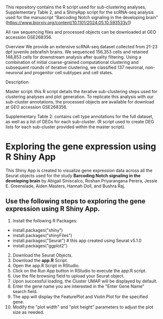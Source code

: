 This repository contains the R script used for sub-clustering analyses, Supplementary Table 2, and a ShinyApp script for the scRNA-seq analysis used for the manuscript “Barcoding Notch signaling in the developing brain” (https://www.biorxiv.org/content/10.1101/2024.05.10.593533v1)

All raw sequencing files and processed objects can be downloaded at GEO accession GSE268356.

Overview
We provide an extensive scRNA-seq dataset collected from 21-23 dpf juvenile zebrafish brains.  We sequenced 156,353 cells and retained 148,853 cells for downstream analysis after quality filtering. Using a combination of initial coarse-grained computational clustering and subsequent rounds of iterative clustering, we classified 137 neuronal, non-neuronal and progenitor cell subtypes and cell states.  

Description

Master script:  this R script details the iterative sub-clustering steps used for clustering analyses and plot generation.  To replicate this analysis with our sub-cluster annotations, the processed objects are available for download at GEO accession GSE268356.

Supplementary Table 2: contains cell type annotations for the full dataset, as well as a list of DEGs for each sub-cluster.  (R script used to create DEG lists for each sub-cluster provided within the master script).

# Exploring the gene expression using R Shiny App
This Shiny App is created to visualize gene expression data across all the Seurat objects used for the study **Barcoding Notch signaling in the developing brain** by Abigail Siniscalco, Roshan Priyarangana Perera, Jessie E. Greenslade, Aiden Masters, Hannah Doll, and Bushra Raj.
## Use the following steps to exploring the gene expression using R Shiny App.

1. Install the following R Packages: 
* install.packages("shiny")
* install.packages("shinyFiles")
* install.packages("Seurat") # this app created using Seurat v5.1.0
* install.packages("ggplot2")
2.	Download the Seurat Objects.
3.	Download the **app.R** Script.
4.	Open the app.R Script in RStudio.
5.	Click on the Run App button in RStudio to execute the app.R script.
6.	Use the file browsing field to upload your Seurat object.
7.	Upon successful loading, the Cluster UMAP will be displayed by default.
8.	Enter the gene name you are interested in the "Enter Gene Name" search field.
9.	The app will display the FeaturePlot and Violin Plot for the specified gene.
10.	Modify the "plot width" and "plot height" parameters to adjust the plot size as needed.

